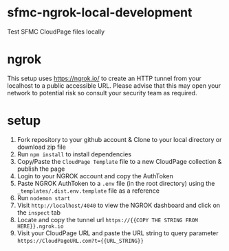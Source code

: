 # sfmc-ngrok-local-development
Test SFMC CloudPage files locally

# ngrok
This setup uses https://ngrok.io/ to create an HTTP tunnel from your localhost to a public accessible URL. Please advise that this may open your network to potential risk so consult your security team as required.

# setup
1. Fork repository to your github account & Clone to your local directory or download zip file
2. Run `npm install` to install dependencies
3. Copy/Paste the `CloudPage Template` file to a new CloudPage collection & publish the page
4. Login to your NGROK account and copy the AuthToken
5. Paste NGROK AuthToken to a `.env` file (in the root directory) using the `_templates/.dist.env.template` file as a reference
6. Run `nodemon start`
7. Visit `http://localhost/4040` to view the NGROK dashboard and click on the `inspect` tab
8. Locate and copy the tunnel url `https://{{COPY THE STRING FROM HERE}}.ngrok.io`
9. Visit your CloudPage URL and paste the URL string to query parameter `https://CloudPageURL.com?t={{URL_STRING}}`